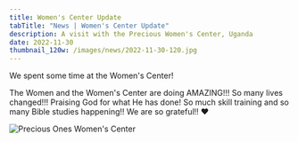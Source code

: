 ```yaml
---
title: Women's Center Update
tabTitle: "News | Women's Center Update"
description: A visit with the Precious Women's Center, Uganda
date: 2022-11-30
thumbnail_120w: /images/news/2022-11-30-120.jpg
---
```


We spent some time at the Women's Center!

The Women and the Women's Center are doing AMAZING!!! So many lives changed!!! Praising God for what He has done! So much skill training and so many Bible studies happening!! We are so grateful!! ❤️

![Precious Ones Women's Center](/images/news/2022-11-30-womenscenter.jpg)
